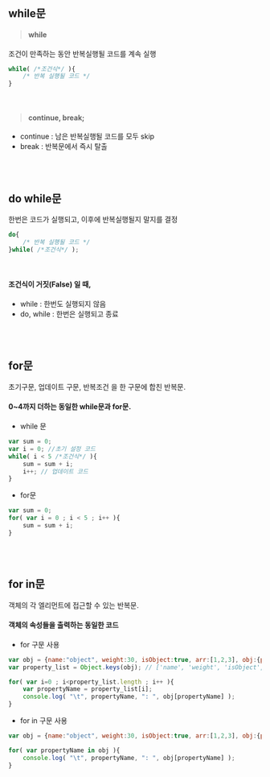 ## while문
> #### while
조건이 만족하는 동안 반복실행될 코드를 계속 실행
``` javascript
while( /*조건식*/ ){
    /* 반복 실행될 코드 */
}
```
<br>

> #### continue, break;
- continue : 남은 반복실행될 코드를 모두 skip
- break : 반복문에서 즉시 탈출

<br><br>

## do while문
한번은 코드가 실행되고, 이후에 반복실행될지 말지를 결정
``` javascript
do{
    /* 반복 실행될 코드 */
}while( /*조건식*/ );
```
<br>

#### 조건식이 거짓(False) 일 때,
- while : 한번도 실행되지 않음
- do, while : 한번은 실행되고 종료

<br><br>

## for문
초기구문, 업데이트 구문, 반복조건 을 한 구문에 합친 반복문.

#### 0~4까지 더하는 동일한 while문과 for문.
- while 문
``` javascript
var sum = 0;
var i = 0; //초기 설정 코드
while( i < 5 /*조건식*/ ){
    sum = sum + i;
    i++; // 업데이트 코드
}
```
- for문
``` javascript
var sum = 0;
for( var i = 0 ; i < 5 ; i++ ){
    sum = sum + i;
}
```

<br><br>

## for in문
객체의 각 엘리먼트에 접근할 수 있는 반복문.

#### 객체의 속성들을 출력하는 동일한 코드
- for 구문 사용
``` javascript
var obj = {name:"object", weight:30, isObject:true, arr:[1,2,3], obj:{property:1}};
var property_list = Object.keys(obj); // ['name', 'weight', 'isObject', 'arr', 'obj']

for( var i=0 ; i<property_list.length ; i++ ){
    var propertyName = property_list[i];
    console.log( "\t", propertyName, ": ", obj[propertyName] );
}
```
- for in 구문 사용
``` javascript
var obj = {name:"object", weight:30, isObject:true, arr:[1,2,3], obj:{property:1}};

for( var propertyName in obj ){
    console.log( "\t", propertyName, ": ", obj[propertyName] );
}
```
